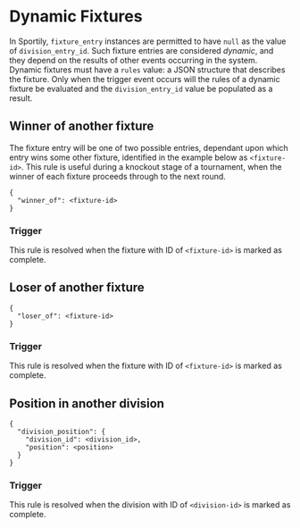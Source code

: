 # Dynamic Fixtures

In Sportily, `fixture_entry` instances are permitted to have `null` as the value of `division_entry_id`. Such fixture entries are considered _dynamic_, and they depend on the results of other events occurring in the system. Dynamic fixtures must have a `rules` value: a JSON structure that describes the fixture. Only when the trigger event occurs will the rules of a dynamic fixture be evaluated and the `division_entry_id` value be populated as a result.

## Winner of another fixture

The fixture entry will be one of two possible entries, dependant upon which entry wins some other fixture, identified in the example below as `<fixture-id>`. This rule is useful during a knockout stage of a tournament, when the winner of each fixture proceeds through to the next round.

```
{
  "winner_of": <fixture-id>
}
```

### Trigger

This rule is resolved when the fixture with ID of `<fixture-id>` is marked as complete.

## Loser of another fixture

```
{
  "loser_of": <fixture-id>
}
```

### Trigger

This rule is resolved when the fixture with ID of `<fixture-id>` is marked as complete.

## Position in another division

```
{
  "division_position": {
    "division_id": <division_id>,
    "position": <position>
  }
}
```

### Trigger

This rule is resolved when the division with ID of `<division-id>` is marked as complete.
